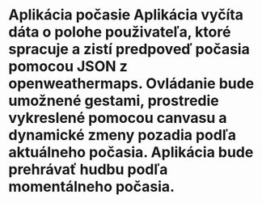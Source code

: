 # Aplikácia počasie Aplikácia vyčíta dáta o polohe použivateľa, ktoré spracuje a zistí predpoveď počasia pomocou JSON z openweathermaps. Ovládanie bude umožnené gestami, prostredie vykreslené pomocou canvasu a dynamické zmeny pozadia podľa aktuálneho počasia. Aplikácia bude prehrávať hudbu podľa momentálneho počasia.
